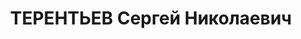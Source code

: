 ---
title: ТЕРЕНТЬЕВ Сергей Николаевич
description: 'род. 1891, г. Чистополь, ТАССР, русский, обр: высшее. Род занятий: инженер-строитель,,
  пом главн инженера по строит-ву Кизелшахтстроя, прож: г. Кизел, Пермская обл.. Арест.
  27.04.1937. Приговор: 14.01.1938, обв.: КР, повст., вред., терр. - ВМН, конфискация
  имущества. Реабилитация - Военная коллегия Верховного Суда СССР'
---